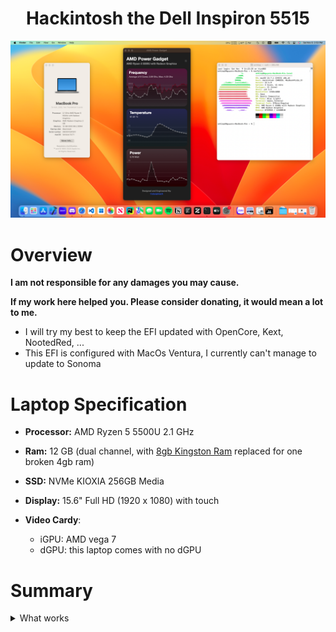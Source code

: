 <h1 align="center">Hackintosh the Dell Inspiron 5515</h1>

<p align="center">
    <a href="./Pictures/desktop.png" target="_blank">
        <img src="./Pictures/desktop.png" alt="Dell Inspiron 5515 macOS"> </a>
</p>

# Overview
**I am not responsible for any damages you may cause.**

**If my work here helped you. Please consider donating, it would mean a lot to me.**

- I will try my best to keep the EFI updated with OpenCore, Kext, NootedRed, ...
- This EFI is configured with MacOs Ventura, I currently can't manage to update to Sonoma



# Laptop Specification
- **Processor:** AMD Ryzen 5 5500U 2.1 GHz 

- **Ram:** 12 GB (dual channel, with [8gb Kingston Ram](https://memoryzone.com.vn/ram-laptop-kingston-ddr4-8gb-bus-3200mhz-kvr32s22s8-8) replaced for one broken 4gb ram)

- **SSD:** NVMe KIOXIA 256GB Media

- **Display:** 15.6" Full HD (1920 x 1080) with touch

- **Video Cardy**:
    - iGPU: AMD vega 7
    - dGPU: this laptop comes with no dGPU

# Summary
<details>
  <summary>What works</summary>

  | Feature                              | Status | Dependency                                                     |
  | ------------------------------------ | ------ | -------------------------------------------------------------- |
  | Touch Screen                         | ✅     | Latest VoodooI2C.kext, VoodooHID.kext                          |
  | Keyboard                             | ✅     | Latest VoodooI2C.kext, VoodooPS2.kext                          |
  | Backlight (brightness control)       | ✅     | Latest NootedRed.kext, SSDT-PNLF.aml from [chefkissinc](https://chefkissinc.github.io/applehax/nootedred/) |

</details>


